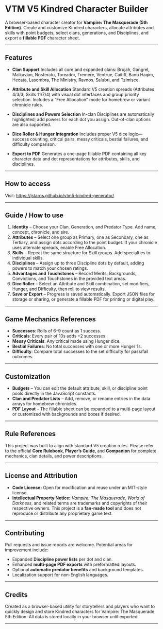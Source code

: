 # VTM V5 Kindred Character Builder

A browser-based character creator for **Vampire: The Masquerade (5th Edition)**.
Create and customize Kindred characters, allocate attributes and skills with point budgets, select clans, generations, and Disciplines, and export a **fillable PDF** character sheet.

---

## Features

* **Clan Support**
  Includes all core and expanded clans: Brujah, Gangrel, Malkavian, Nosferatu, Toreador, Tremere, Ventrue, Caitiff, Banu Haqim, Hecata, Lasombra, The Ministry, Ravnos, Salubri, and Tzimisce.

* **Attribute and Skill Allocation**
  Standard V5 creation spreads (Attributes 4/3/3, Skills 11/7/4) with visual dot interfaces and group priority selection.
  Includes a “Free Allocation” mode for homebrew or variant chronicle rules.

* **Disciplines and Powers Selection**
  In-clan Disciplines are automatically highlighted; add powers for each dot you assign. Out-of-clan options are also supported.

* **Dice Roller & Hunger Integration**
  Includes proper V5 dice logic—success counting, critical pairs, messy criticals, bestial failures, and difficulty comparison.

* **Export to PDF**
  Generates a one-page fillable PDF containing all key character data and dot representations for attributes, skills, and disciplines.

---

## How to access

Visit: https://jstaros.github.io/vtm5-kindred-generator/

---

## Guide / How to use

1. **Identity** – Choose your Clan, Generation, and Predator Type. Add name, concept, chronicle, and sire.
2. **Attributes** – Select one group as Primary, one as Secondary, one as Tertiary, and assign dots according to the point budget.
   If your chronicle uses alternate spreads, enable Free Allocation.
3. **Skills** – Repeat the same structure for Skill groups. Add specialties to individual skills.
4. **Disciplines** – Assign up to three Discipline dots by default, adding powers to match your chosen ratings.
5. **Advantages and Touchstones** – Record Merits, Backgrounds, Convictions, and Touchstones in the provided text areas.
6. **Dice Roller** – Select an Attribute and Skill combination, set modifiers, Hunger, and Difficulty, then roll to view results.
7. **Save or Export** – Progress is saved automatically. Export JSON files for storage or sharing, or generate a fillable PDF for printing or digital play.

---

## Game Mechanics References

* **Successes**: Rolls of 6–9 count as 1 success.
* **Criticals**: Every pair of 10s adds +2 successes.
* **Messy Criticals**: Any critical made using Hunger dice.
* **Bestial Failures**: No total successes with one or more Hunger 1s.
* **Difficulty**: Compare total successes to the set difficulty for pass/fail outcomes.

---

## Customization

* **Budgets** – You can edit the default attribute, skill, or discipline point pools directly in the JavaScript constants.
* **Clan and Predator Lists** – Add, remove, or rename entries in the data arrays for homebrew chronicles.
* **PDF Layout** – The fillable sheet can be expanded to a multi-page layout or customized with backgrounds and boxes if desired.

---

## Rule References

This project was built to align with standard V5 creation rules.
Please refer to the official **Core Rulebook**, **Player’s Guide**, and **Companion** for complete mechanics, clan details, and power descriptions.

---

## License and Attribution

* **Code License:** Open for modification and reuse under an MIT-style license.
* **Intellectual Property Notice:**
  *Vampire: The Masquerade*, *World of Darkness*, and related terms are trademarks and copyrights of their respective owners.
  This project is a **fan-made tool** and does not reproduce or distribute any proprietary game text.

---

## Contributing

Pull requests and issue reports are welcome. Potential areas for improvement include:

* Expanded **Discipline power lists** per dot and clan.
* Enhanced **multi-page PDF exports** with preformatted layouts.
* Optional **automatic predator benefits** and background templates.
* Localization support for non-English languages.

---

## Credits

Created as a browser-based utility for storytellers and players who want to quickly design and store Kindred characters for Vampire: The Masquerade 5th Edition.
All data is stored locally in your browser until exported.

---
